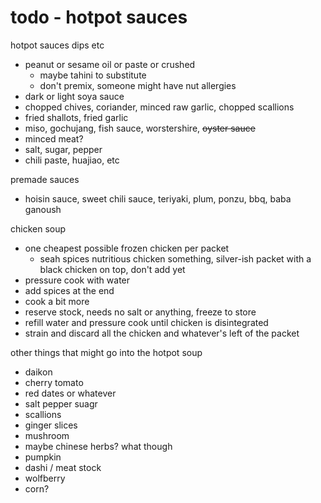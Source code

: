 # todo - hotpot sauces


hotpot sauces dips etc

* peanut or sesame oil or paste or crushed
  * maybe tahini to substitute
  * don't premix, someone might have nut allergies
* dark or light soya sauce
* chopped chives, coriander, minced raw garlic, chopped scallions
* fried shallots, fried garlic
* miso, gochujang, fish sauce, worstershire, ~~oyster sauce~~ 
* minced meat?
* salt, sugar, pepper
* chili paste, huajiao, etc

premade sauces

* hoisin sauce, sweet chili sauce, teriyaki, plum, ponzu, bbq, baba ganoush

chicken soup

* one cheapest possible frozen chicken per packet
  * seah spices nutritious chicken something, silver-ish packet with a black chicken on top, don't add yet
* pressure cook with water 
* add spices at the end
* cook a bit more
* reserve stock, needs no salt or anything, freeze to store
* refill water and pressure cook until chicken is disintegrated
* strain and discard all the chicken and whatever's left of the packet

other things that might go into the hotpot soup

* daikon
* cherry tomato
* red dates or whatever
* salt pepper suagr
* scallions
* ginger slices
* mushroom
* maybe chinese herbs? what though
* pumpkin
* dashi / meat stock
* wolfberry
* corn?
